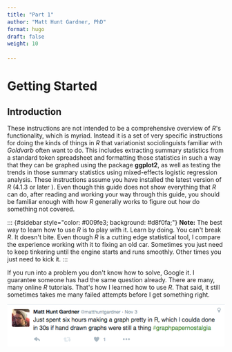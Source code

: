 ```yaml
---
title: "Part 1"
author: "Matt Hunt Gardner, PhD"
format: hugo
draft: false
weight: 10

---
```




# Getting Started

## Introduction

These instructions are not intended to be a comprehensive overview of *R*'s functionality, which is myriad. Instead it is a set of very specific instructions for doing the kinds of things in *R* that variationist sociolinguists familiar with *Goldvarb* often want to do. This includes extracting summary statistics from a standard token spreadsheet and formatting those statistics in such a way that they can be graphed using the package **ggplot2**, as well as testing the trends in those summary statistics using mixed-effects logistic regression analysis. These instructions assume you have installed the latest version of *R* (4.1.3 or later ). Even though this guide does not show everything that *R* can do, after reading and working your way through this guide, you should be familiar enough with how *R* generally works to figure out how do something not covered.

::: {#sidebar style="color: \#009fe3; background: \#d8f0fa;"} <strong>Note:</strong> The best way to learn how to use *R* is to play with it. Learn by doing. You can't break *R*. It doesn't bite. Even though *R* is a cutting edge statistical tool, I compare the experience working with it to fixing an old car. Sometimes you just need to keep tinkering until the engine starts and runs smoothly. Other times you just need to kick it. :::

If you run into a problem you don't know how to solve, Google it. I guarantee someone has had the same question already. There are many, many online *R* tutorials. That's how I learned how to use *R*. That said, it still sometimes takes me many failed attempts before I get something right.

<center>

![(#fig:tweet) Actual tweet](images/tweet.png)

</center>
